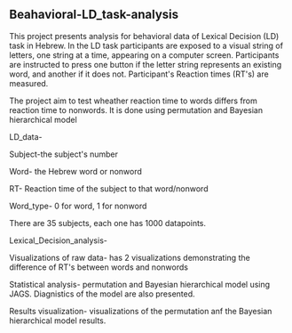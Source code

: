 ## Beahavioral-LD_task-analysis

This project presents analysis for behavioral data of Lexical Decision (LD) task in Hebrew.
In the LD task participants are exposed to a visual string of letters, one string at a time, appearing on a computer screen.
Participants are instructed to press one button if the letter string represents an existing word, and another if it does not.
Participant's Reaction times (RT's) are measured.

The project aim to test wheather reaction time to words differs from reaction time to nonwords. It is done using permutation and Bayesian hierarchical model 

LD_data-

  Subject-the subject's number
  
  Word- the Hebrew word or nonword
  
  RT- Reaction time of the subject to that word/nonword
  
  Word_type- 0 for word, 1 for nonword
  
There are 35 subjects, each one has 1000 datapoints.


Lexical_Decision_analysis- 
  
   Visualizations of raw data- has 2 visualizations demonstrating the difference of RT's between words and nonwords
    
   Statistical analysis- permutation and Bayesian hierarchical model using JAGS. Diagnistics of the model are also presented.
    
   Results visualization- visualizations of the permutation anf the Bayesian hierarchical model results.
    

